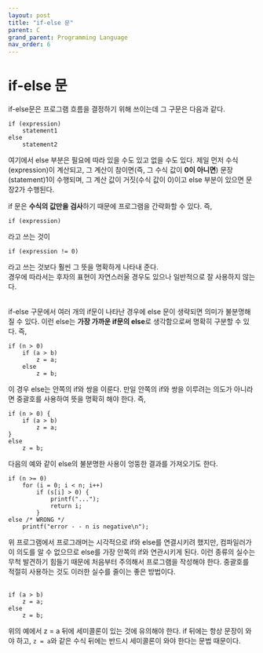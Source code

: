 ```yaml
---
layout: post
title: "if-else 문"
parent: C
grand_parent: Programming Language
nav_order: 6
---
```


# if-else 문

if-else문은 프로그램 흐름을 결정하기 위해 쓰이는데 그 구문은 다음과 같다.  
```
if (expression)
    statement1
else
    statement2
```
여기에서 else 부분은 필요에 따라 있을 수도 있고 없을 수도 있다. 제일 먼저 수식(expression)이 계산되고, 그 계산이 참이면(즉, 그 수식 값이 **0이 아니면**) 문장(statement)1이 수행되며, 그 계산 값이 거짓(수식 값이 0)이고 else 부분이 있으면 문장2가 수행된다.  
  
if 문은 **수식의 값만을 검사**하기 때문에 프로그램을 간략화할 수 있다. 즉,

```
if (expression)
```

라고 쓰는 것이  

```
if (expression != 0)
```

라고 쓰는 것보다 훨씬 그 뜻을 명확하게 나타내 준다.  
경우에 따라서는 후자의 표현이 자연스러울 경우도 있으나 일반적으로 잘 사용하지 않는다.  
<br>

if-else 구문에서 여러 개의 if문이 나타난 경우에 else 문이 생략되면 의미가 불분명해질 수 있다. 이런 else는 **가장 가까운 if문의 else**로 생각함으로써 명확히 구분할 수 있다. 즉,

```
if (n > 0)
    if (a > b)
        z = a;
    else
        z = b;
```

이 경우 else는 안쪽의 if와 쌍을 이룬다. 만일 안쪽의 if와 쌍을 이루려는 의도가 아니라면 중괄호를 사용하여 뜻을 명확히 해야 한다. 즉,  

```
if (n > 0) {
    if (a > b)
        z = a;
}
else
    z = b;
```
  
다음의 예와 같이 else의 불분명한 사용이 엉뚱한 결과를 가져오기도 한다.  
```
if (n >= 0)
    for (i = 0; i < n; i++)
        if (s[i] > 0) {
            printf("...");
            return i;
        }
else /* WRONG */
    printf("error - - n is negative\n");
```

위 프로그램에서 프로그래머는 시각적으로 if와 else를 연결시키려 했지만, 컴파일러가 이 의도를 알 수 없으므로 else를 가장 안쪽의 if와 연관시키게 된다. 이런 종류의 실수는 무척 발견하기 힘들기 때문에 처음부터 주의해서 프로그램을 작성해야 한다. 중괄호를 적절히 사용하는 것도 이러한 실수를 줄이는 좋은 방법이다.  
<br>

```
if (a > b)
    z = a;
else
    z = b;
```

위의 예에서 z = a 뒤에 세미콜론이 있는 것에 유의해야 한다. if 뒤에는 항상 문장이 와야 하고, `z = a`와 같은 수식 뒤에는 반드시 세미콜론이 와야 한다는 문법 때문이다.
